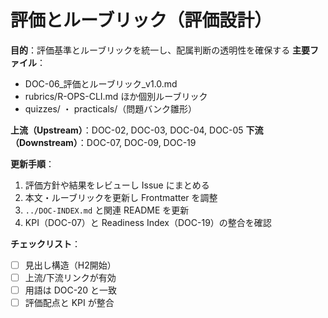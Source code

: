 # 評価とルーブリック（評価設計）

**目的**：評価基準とルーブリックを統一し、配属判断の透明性を確保する
**主要ファイル**：  
- DOC-06_評価とルーブリック_v1.0.md  
- rubrics/R-OPS-CLI.md ほか個別ルーブリック  
- quizzes/ ・ practicals/（問題バンク雛形）

**上流（Upstream）**：DOC-02, DOC-03, DOC-04, DOC-05
**下流（Downstream）**：DOC-07, DOC-09, DOC-19

**更新手順**：
1. 評価方針や結果をレビューし Issue にまとめる
2. 本文・ルーブリックを更新し Frontmatter を調整
3. `../DOC-INDEX.md` と関連 README を更新
4. KPI（DOC-07）と Readiness Index（DOC-19）の整合を確認

**チェックリスト**：
- [ ] 見出し構造（H2開始）  
- [ ] 上流/下流リンクが有効  
- [ ] 用語は DOC-20 と一致  
- [ ] 評価配点と KPI が整合
